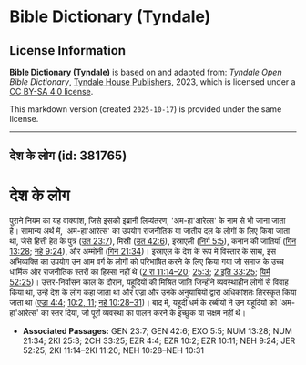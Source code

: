 # Bible Dictionary (Tyndale)

## License Information

**Bible Dictionary (Tyndale)** is based on and adapted from: _Tyndale Open Bible Dictionary_, [Tyndale House Publishers](https://tyndaleopenresources.com/), 2023, which is licensed under a [CC BY-SA 4.0 license](https://creativecommons.org/licenses/by-sa/4.0/legalcode.en).

This markdown version (created `2025-10-17`) is provided under the same license.



--------------------------------

## देश के लोग (id: 381765)

देश के लोग
==========

पुराने नियम का यह वाक्यांश, जिसे इसकी इब्रानी लिप्यंतरण, 'अम\-हा'आरेत्स' के नाम से भी जाना जाता है। सामान्य अर्थ में, 'अम\-हा'आरेत्स' का उपयोग राजनीतिक या जातीय दल के लोगों के लिए किया जाता था, जैसे हित्ती हेत के पुत्र ([उत 23:7](https://ref.ly/Gen23:7)), मिस्री ([उत 42:6](https://ref.ly/Gen42:6)), इस्राएली ([निर्ग 5:5](https://ref.ly/Exod5:5)), कनान की जातियाँ ([गिन 13:28](https://ref.ly/Num13:28); [नहे 9:24](https://ref.ly/Neh9:24)), और अम्मोनी ([गिन 21:34](https://ref.ly/Num21:34))। इस्राएल के देश के रूप में विस्तार के साथ, इस अभिव्यक्ति का उपयोग उन आम वर्ग के लोगों को परिभाषित करने के लिए किया गया जो समाज के उच्च धार्मिक और राजनीतिक स्तरों का हिस्सा नहीं थे ([2 रा 11:14–20](https://ref.ly/2Kgs11:14-2Kgs11:20); [25:3](https://ref.ly/2Kgs25:3); [2 इति 33:25](https://ref.ly/2Chr33:25); [यिर्म 52:25](https://ref.ly/Jer52:25))। उत्तर\-निर्वासन काल के दौरान, यहूदियों की मिश्रित जाति जिन्होंने व्यवस्थाहीन लोगों से विवाह किया था, उन्हें देश के लोग कहा जाता था और एज्रा और उनके अनुयायियों द्वारा अधिकांशतः तिरस्कृत किया जाता था ([एज्रा 4:4](https://ref.ly/Ezra4:4); [10:2, 11](https://ref.ly/Ezra10:2,Ezra10:11); [नहे 10:28–31](https://ref.ly/Neh10:28-Neh10:31))। बाद में, यहूदी धर्म के रब्बीयों ने उन यहूदियों को 'अम\-हा'आरेत्स' का स्तर दिया, जो पूरी व्यवस्था का पालन करने के इच्छुक या सक्षम नहीं थे।

* **Associated Passages:** GEN 23:7; GEN 42:6; EXO 5:5; NUM 13:28; NUM 21:34; 2KI 25:3; 2CH 33:25; EZR 4:4; EZR 10:2; EZR 10:11; NEH 9:24; JER 52:25; 2KI 11:14–2KI 11:20; NEH 10:28–NEH 10:31

